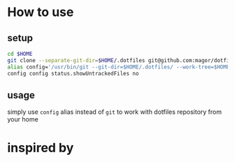 # How to use

## setup
```bash
cd $HOME
git clone --separate-git-dir=$HOME/.dotfiles git@github.com:magor/dotfiles.git
alias config='/usr/bin/git --git-dir=$HOME/.dotfiles/ --work-tree=$HOME'
config config status.showUntrackedFiles no
```

## usage
simply use `config` alias instead of `git` to work with dotfiles repository from your home

# inspired by
[1]: https://www.digitalocean.com/community/tutorials/how-to-use-git-to-manage-your-user-configuration-files-on-a-linux-vps#creating-a-configuration-directory-to-store-files
[2]: https://git.sr.ht/~sircmpwn/dotfiles/tree/master
[3]: https://wiki.archlinux.org/index.php/Dotfiles#Tracking_dotfiles_directly_with_Git
[4]: https://www.atlassian.com/git/tutorials/dotfiles
